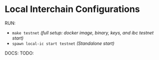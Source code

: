 # Local Interchain Configurations

RUN:
- `make testnet` *(full setup: docker image, binary, keys, and ibc testnet start)*
- `spawn local-ic start testnet` *(Standalone start)*

DOCS: TODO:



